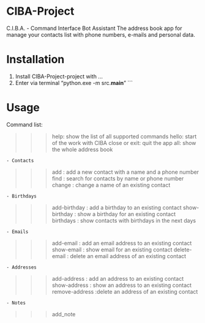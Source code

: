 # CIBA-Project
C.I.B.A. - Command Interface Bot Assistant 
The address book app for manage your contacts list with phone numbers, e-mails and personal data. 

# Installation
1. Install CIBA-Project-project with ...
2. Enter via terminal “python.exe -m src.__main__” ```

# Usage

Command list:
>>> help: show the list of all supported commands
>>> hello: start of the work with CIBA
>>> close or exit: quit the app
>>> all: show the whole address book

	- Contacts
>>> add <name> <phone>: add a new contact with a name and a phone number
>>> find <name>: search for contacts by name or phone number
>>> change <name> <new name>: change a name of an existing contact

	- Birthdays
>>> add-birthday <name> <date>: add a birthday to an existing contact
>>> show-birthday <name>: show a birthday for an existing contact
>>> birthdays <name>: show contacts with birthdays in the next <any digital> days

	- Emails
>>> add-email <name>: add an email address to an existing contact
>>> show-email <name>: show email for an existing contact
>>> delete-email <name>: delete an email address of an existing contact

	- Addresses
>>> add-address <name>: add an address to an existing contact
>>> show-address <name>: show an address to an existing contact
>>> remove-address <name>:delete an address of an existing contact

	- Notes
>>> add_note <title>: 
>>> edit_note <title>:
>>> find-note <>:
>>> find_notes_by_tag <tags>:
>>> delete_note <title>:

# Contact
@oleksandrsinitskyi alex.sinitskyi@gmail.com 
Project Link: https://github.com/Ol-Sin/CIBA-Project.git
